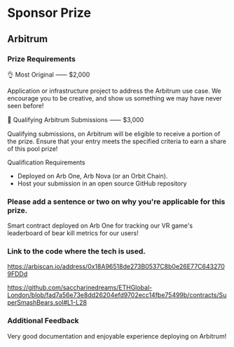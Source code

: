 # Sponsor Prize

## Arbitrum

### Prize Requirements
👌 Most Original ⸺ $2,000

Application or infrastructure project to address the Arbitrum use case. We encourage you to be creative, and show us something we may have never seen before!

🎱 Qualifying Arbitrum Submissions ⸺ $3,000

Qualifying submissions, on Arbitrum will be eligible to receive a portion of the prize. Ensure that your entry meets the specified criteria to earn a share of this pool prize!

Qualification Requirements
- Deployed on Arb One, Arb Nova (or an Orbit Chain).
- Host your submission in an open source GitHub repository
    
### Please add a sentence or two on why you're applicable for this prize.

Smart contract deployed on Arb One for tracking our VR game's leaderboard of bear kill metrics for our users!

### Link to the code where the tech is used.

https://arbiscan.io/address/0x18A96518de273B0537C8b0e26E77C6432709FDDd

https://github.com/saccharinedreams/ETHGlobal-London/blob/fad7a56e73e8dd26204efd9702ecc14fbe75499b/contracts/SuperSmashBears.sol#L1-L28

### Additional Feedback

Very good documentation and enjoyable experience deploying on Arbitrum!